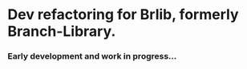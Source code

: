 # Dev refactoring for Brlib, formerly Branch-Library.

### Early development and work in progress...


